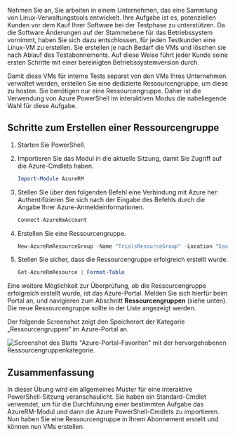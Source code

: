Nehmen Sie an, Sie arbeiten in einem Unternehmen, das eine Sammlung von Linux-Verwaltungstools entwickelt. Ihre Aufgabe ist es, potenziellen Kunden vor dem Kauf Ihrer Software bei der Testphase zu unterstützen. Da die Software Änderungen auf der Stammebene für das Betriebssystem vornimmt, haben Sie sich dazu entschlossen, für jeden Testkunden eine Linux-VM zu erstellen. Sie erstellen je nach Bedarf die VMs und löschen sie nach Ablauf des Testabonnements. Auf diese Weise führt jeder Kunde seine ersten Schritte mit einer bereinigten Betriebssystemversion durch. 

Damit diese VMs für interne Tests separat von den VMs Ihres Unternehmen verwaltet werden, erstellen Sie eine dedizierte Ressourcengruppe, um diese zu hosten. Sie benötigen nur eine Ressourcengruppe. Daher ist die Verwendung von Azure PowerShell im interaktiven Modus die naheliegende Wahl für diese Aufgabe.

## <a name="steps-to-create-a-resource-group"></a>Schritte zum Erstellen einer Ressourcengruppe

1. Starten Sie PowerShell.

1. Importieren Sie das Modul in die aktuelle Sitzung, damit Sie Zugriff auf die Azure-Cmdlets haben.

   ```powershell
   Import-Module AzureRM
   ```

1. Stellen Sie über den folgenden Befehl eine Verbindung mit Azure her: Authentifizieren Sie sich nach der Eingabe des Befehls durch die Angabe Ihrer Azure-Anmeldeinformationen.

   ```powershell
   Connect-AzureRmAccount
   ```

1. Erstellen Sie eine Ressourcengruppe.

    ```powershell
    New-AzureRmResourceGroup -Name "TrialsResourceGroup" -Location "East US"
    ```

1. Stellen Sie sicher, dass die Ressourcengruppe erfolgreich erstellt wurde.

    ```powershell
    Get-AzureRmResource | Format-Table
    ```

Eine weitere Möglichkeit zur Überprüfung, ob die Ressourcengruppe erfolgreich erstellt wurde, ist das Azure-Portal. Melden Sie sich hierfür beim Portal an, und navigieren zum Abschnitt **Ressourcengruppen** (siehe unten). Die neue Ressourcengruppe sollte in der Liste angezeigt werden.

Der folgende Screenshot zeigt den Speicherort der Kategorie „Ressourcengruppen“ im Azure-Portal an.

![Screenshot des Blatts "Azure-Portal-Favoriten" mit der hervorgehobenen Ressourcengruppenkategorie.](../media/6-listing-resource-groups.png)

## <a name="summary"></a>Zusammenfassung
In dieser Übung wird ein allgemeines Muster für eine interaktive PowerShell-Sitzung veranschaulicht. Sie haben ein Standard-Cmdlet verwendet, um für die Durchführung einer bestimmten Aufgabe das AzureRM-Modul und dann die Azure PowerShell-Cmdlets zu importieren. Nun haben Sie eine Ressourcengruppe in Ihrem Abonnement erstellt und können nun VMs erstellen.